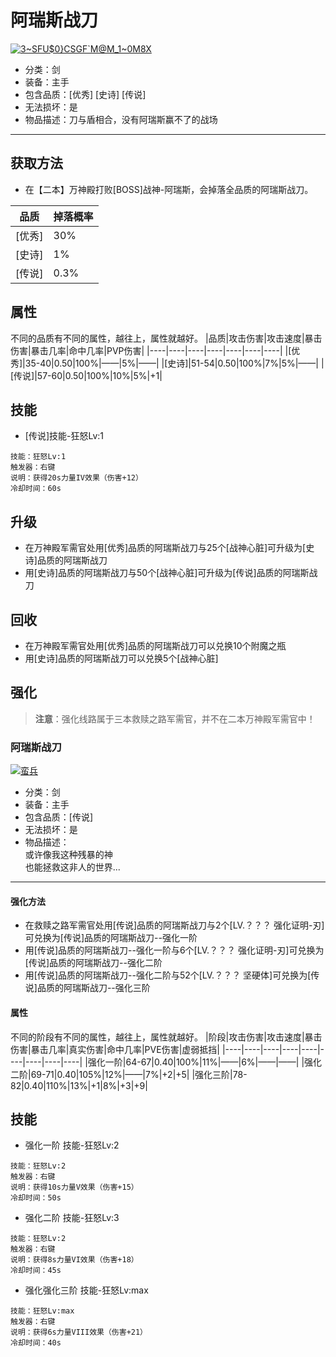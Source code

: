 # 阿瑞斯战刀
<a href="https://imgbb.com/"><img src="https://i.ibb.co/RCqmGjF/3-SFU-0-CSGF-M-M-1-0-M8-X.png" alt="3~SFU$0}CSGF`M@M_1~0M8X" border="0"></a>
* 分类：剑
* 装备：主手
* 包含品质：[优秀] [史诗] [传说]
* 无法损坏：是
* 物品描述：刀与盾相合，没有阿瑞斯赢不了的战场
---
## 获取方法
* 在【二本】万神殿打败[BOSS]战神-阿瑞斯，会掉落全品质的阿瑞斯战刀。

|品质|掉落概率|
|----|----|
|[优秀]|30%|
|[史诗]|1%|
|[传说]|0.3%|
## 属性
不同的品质有不同的属性，越往上，属性就越好。
|品质|攻击伤害|攻击速度|暴击伤害|暴击几率|命中几率|PVP伤害|
|----|----|----|----|----|----|----|
|[优秀]|35-40|0.50|100%|——|5%|——|
|[史诗]|51-54|0.50|100%|7%|5%|——|
|[传说]|57-60|0.50|100%|10%|5%|+1|
## 技能
* [传说]技能-狂怒Lv:1
```
技能：狂怒Lv:1
触发器：右键
说明：获得20s力量IV效果（伤害+12）
冷却时间：60s
```
## 升级
* 在万神殿军需官处用[优秀]品质的阿瑞斯战刀与25个[战神心脏]可升级为[史诗]品质的阿瑞斯战刀
* 用[史诗]品质的阿瑞斯战刀与50个[战神心脏]可升级为[传说]品质的阿瑞斯战刀
## 回收
* 在万神殿军需官处用[优秀]品质的阿瑞斯战刀可以兑换10个附魔之瓶
* 用[史诗]品质的阿瑞斯战刀可以兑换5个[战神心脏]
## 强化
>**注意**：强化线路属于三本救赎之路军需官，并不在二本万神殿军需官中！
### 阿瑞斯战刀
<a href="https://imgbb.com/"><img src="https://i.ibb.co/jgFMN13/image.png" alt="蛮兵" border="0"></a>
* 分类：剑
* 装备：主手
* 包含品质：[传说]
* 无法损坏：是
* 物品描述：<br/>
或许像我这种残暴的神<br/>
也能拯救这非人的世界...
---
#### 强化方法
* 在救赎之路军需官处用[传说]品质的阿瑞斯战刀与2个[LV.？？？ 强化证明-刃]可兑换为[传说]品质的阿瑞斯战刀--强化一阶
* 用[传说]品质的阿瑞斯战刀--强化一阶与6个[LV.？？？ 强化证明-刃]可兑换为[传说]品质的阿瑞斯战刀--强化二阶
* 用[传说]品质的阿瑞斯战刀--强化二阶与52个[LV.？？？ 坚硬体]可兑换为[传说]品质的阿瑞斯战刀--强化三阶
#### 属性
不同的阶段有不同的属性，越往上，属性就越好。
|阶段|攻击伤害|攻击速度|暴击伤害|暴击几率|真实伤害|命中几率|PVE伤害|虚弱抵挡|
|----|----|----|----|----|----|----|----|----|
|强化一阶|64-67|0.40|100%|11%|——|6%|——|——|
|强化二阶|69-71|0.40|105%|12%|——|7%|+2|+5|
|强化三阶|78-82|0.40|110%|13%|+1|8%|+3|+9|
## 技能
* 强化一阶 技能-狂怒Lv:2
```
技能：狂怒Lv:2
触发器：右键
说明：获得10s力量V效果（伤害+15）
冷却时间：50s
```
* 强化二阶 技能-狂怒Lv:3
```
技能：狂怒Lv:2
触发器：右键
说明：获得8s力量VI效果（伤害+18）
冷却时间：45s
```
* 强化强化三阶 技能-狂怒Lv:max
```
技能：狂怒Lv:max
触发器：右键
说明：获得6s力量VIII效果（伤害+21）
冷却时间：40s
```

